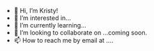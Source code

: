 - 👋 Hi, I’m Kristy!
- 👀 I’m interested in...
- 🌱 I’m currently learning...
- 💞️ I’m looking to collaborate on ...coming soon.
- 📫 How to reach me by email at ....

<!---
adamskristy/adamskristy is a ✨ special ✨ repository because its `README.md` (this file) appears on your GitHub profile.
You can click the Preview link to take a look at your changes.
--->
